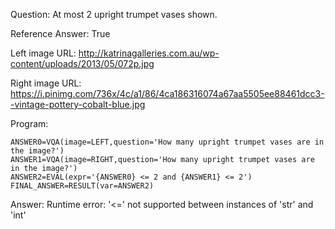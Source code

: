 Question: At most 2 upright trumpet vases shown.

Reference Answer: True

Left image URL: http://katrinagalleries.com.au/wp-content/uploads/2013/05/072p.jpg

Right image URL: https://i.pinimg.com/736x/4c/a1/86/4ca186316074a67aa5505ee88461dcc3--vintage-pottery-cobalt-blue.jpg

Program:

```
ANSWER0=VQA(image=LEFT,question='How many upright trumpet vases are in the image?')
ANSWER1=VQA(image=RIGHT,question='How many upright trumpet vases are in the image?')
ANSWER2=EVAL(expr='{ANSWER0} <= 2 and {ANSWER1} <= 2')
FINAL_ANSWER=RESULT(var=ANSWER2)
```
Answer: Runtime error: '<=' not supported between instances of 'str' and 'int'

